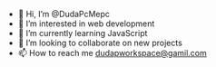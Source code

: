 - 👋 Hi, I’m @DudaPcMepc
- 👀 I’m interested in web development
- 🌱 I’m currently learning JavaScript
- 💞️ I’m looking to collaborate on new projects
- 📫 How to reach me dudapworkspace@gamil.com
  

<!---
DudaPcMepc/DudaPcMepc is a ✨ special ✨ repository because its `README.md` (this file) appears on your GitHub profile.
You can click the Preview link to take a look at your changes.
--->
